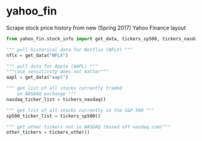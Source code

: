# yahoo_fin
Scrape stock price history from new (Spring 2017) Yahoo Finance layout


```python
from yahoo_fin.stock_info import get_data, tickers_sp500, tickers_nasdaq, tickers_other

""" pull historical data for Netflix (NFLX) """
nflx = get_data("NFLX")

""" pull data for Apple (AAPL) """
"""case sensitivity does not matter"""
aapl = get_data("aapl")

""" get list of all stocks currently traded
    on NASDAQ exchange """
nasdaq_ticker_list = tickers_nasdaq()

""" get list of all stocks currently in the S&P 500 """
sp500_ticker_list = tickers_sp500()

""" get other tickers not in NASDAQ (based off nasdaq.com)"""
other_tickers = tickers_other()


```
